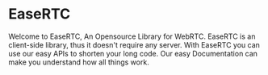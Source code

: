 # EaseRTC
Welcome to EaseRTC, An Opensource Library for WebRTC. EaseRTC is an client-side library, thus it doesn't require any server. With EaseRTC you can use our easy APIs to shorten your long code. Our easy Documentation can make you understand how all things work.
